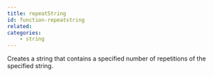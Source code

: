 ```yaml
---
title: repeatString
id: function-repeatstring
related:
categories:
    - string
---
```


Creates a string that contains a specified number of
        repetitions of the specified string.
